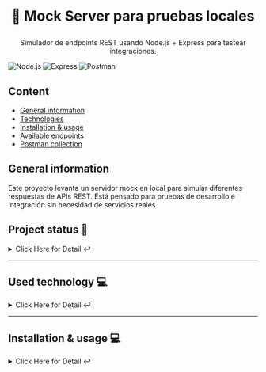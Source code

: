 <h1 align="center">
  <p align="center">🧪 Mock Server para pruebas locales</p>
</h1>

<p align="center">
  Simulador de endpoints REST usando Node.js + Express para testear integraciones.
</p>

![Node.js](https://img.shields.io/badge/Node.js-339933?style=for-the-badge&logo=nodedotjs&logoColor=white)
![Express](https://img.shields.io/badge/Express.js-000000?style=for-the-badge&logo=express&logoColor=white)
![Postman](https://img.shields.io/badge/Postman-FF6C37?style=for-the-badge&logo=postman&logoColor=white)

## Content
* [General information](#general-information)
* [Technologies](#technologies)
* [Installation & usage](#installation)
* [Available endpoints](#endpoints)
* [Postman collection](#postman)

<a name="general-information"></a>
## General information

Este proyecto levanta un servidor mock en local para simular diferentes respuestas de APIs REST. Está pensado para pruebas de desarrollo e integración sin necesidad de servicios reales.

## Project status 🚧
<details>
  <summary>Click Here for Detail ↩️</summary>
  <br>
  <p align="justify">El proyecto está listo para ser utilizado en entornos de desarrollo. Podés ampliarlo fácilmente agregando nuevos mocks. 🚀</p>
</details>
<hr>

<a name="technologies"></a>
## Used technology 💻

<details>
  <summary>Click Here for Detail ↩️</summary>
  <br>
  <ul>
    <li>Node.js: <a href="https://nodejs.org/">Documentación oficial</a></li>
    <li>Express: <a href="https://expressjs.com/es/">Documentación oficial</a></li>
    <li>Postman: <a href="https://www.postman.com/">Sitio oficial</a></li>
    <li>VS Code: <a href="https://code.visualstudio.com/">Editor utilizado</a></li>
  </ul>
</details>
<hr>

<a name="installation"></a>
## Installation & usage 💻

<details>
  <summary>Click Here for Detail ↩️</summary>
  <br>

1 - Cloná el repositorio:



📬 Available Endpoints
1. Consulta de Piezas

POST http://localhost:8080/piezas

Header Required: Authorization: unaTarjeta

Otros valores válidos: variasTarjetas, estadoIncluidoEnMuchos, etc.

2. Aviso de Viaje

POST http://localhost:8080/aviso-viaje

Header Required: Authorization: viajeConfirmado



Other valid values: tripRejected, tripPending, etc.

Notes
Don't forget to check the .gitignore file to avoid uploading node_modules.

If you want to add more mocks, simply create a new file inside mocks/ and add the handler to index.js.
